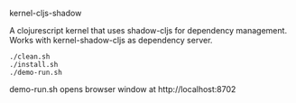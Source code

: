 kernel-cljs-shadow

A clojurescript kernel that uses shadow-cljs for dependency management.
Works with kernel-shadow-cljs as dependency server.


```
./clean.sh
./install.sh
./demo-run.sh
```

demo-run.sh opens browser window at http://localhost:8702
